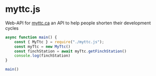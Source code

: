 # myttc.js
Web-API for [myttc.ca](https://myttc.ca/) an API to help people shorten their development cycles

```JavaScript
async function main() {
	const { MyTtc } = require("./myttc.js");
	const myTtc = new MyTtc()
	const finchStation = await myTtc.getFinchStation()
	console.log(finchStation)
}

main()
```
